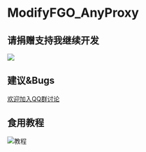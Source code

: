 # ModifyFGO_AnyProxy
## 请捐赠支持我继续开发
![](https://github.com/heqyoufree/ModifyFGO_AnyProxy/blob/master/%E8%B5%9E%E5%8A%A9%E9%83%BD%E7%BB%99%E6%88%91%E8%B5%9E%E5%8A%A9.jpg?raw=true)  
## 建议&Bugs
[欢迎加入QQ群讨论](https://jq.qq.com/?_wv=1027&k=56u6QM2)  
## 食用教程
![教程](https://heqyoufree.github.io/)
